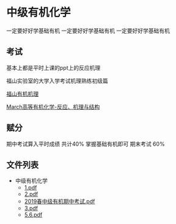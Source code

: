 # 中级有机化学

一定要好好学基础有机 
一定要好好学基础有机
一定要好好学基础有机

## 考试

基本上都是平时上课的ppt上的反应机理 

福山实验室的大学入学考试机理熟练初级篇

[福山有机机理](https://pan.zju.edu.cn/share/b83dc76b26bb905d40981b6a30)

[March高等有机化学-反应、机理与结构](https://pan.zju.edu.cn/share/e778f70b3315cdfb3db044f477)

## 赋分

期中考试算入平时成绩 共计40% 掌握基础有机即可 
期末考试 60% 




## 文件列表

- 中级有机化学
    - [1.pdf](https://github.com/QSCTech/zju-icicles/raw/master/中级有机化学/1.pdf)
    - [2.pdf](https://github.com/QSCTech/zju-icicles/raw/master/中级有机化学/2.pdf)
    - [2019春中级有机期中考试.pdf](https://github.com/QSCTech/zju-icicles/raw/master/中级有机化学/2019春中级有机期中考试.pdf)
    - [3.pdf](https://github.com/QSCTech/zju-icicles/raw/master/中级有机化学/3.pdf)
    - [5.6.pdf](https://github.com/QSCTech/zju-icicles/raw/master/中级有机化学/5.6.pdf)
